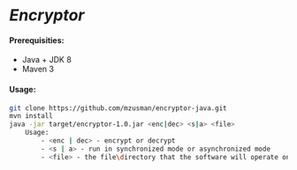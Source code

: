 # _Encryptor_

#### Prerequisities: 
- Java + JDK 8
- Maven 3

#### Usage:

```bash
git clone https://github.com/mzusman/encryptor-java.git
mvn install
java -jar target/encryptor-1.0.jar <enc|dec> <s|a> <file>
	Usage:
    	- <enc | dec> - encrypt or decrypt
    	- <s | a> - run in synchronized mode or asynchronized mode
    	- <file> - the file\directory that the software will operate on
```
